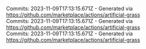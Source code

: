 Commits: 2023-11-09T17:13:15.671Z - Generated via https://github.com/marketplace/actions/artificial-grass
<br>
Commits: 2023-11-09T17:13:15.671Z - Generated via https://github.com/marketplace/actions/artificial-grass
<br>
Commits: 2023-11-09T17:13:15.671Z - Generated via https://github.com/marketplace/actions/artificial-grass
<br>
